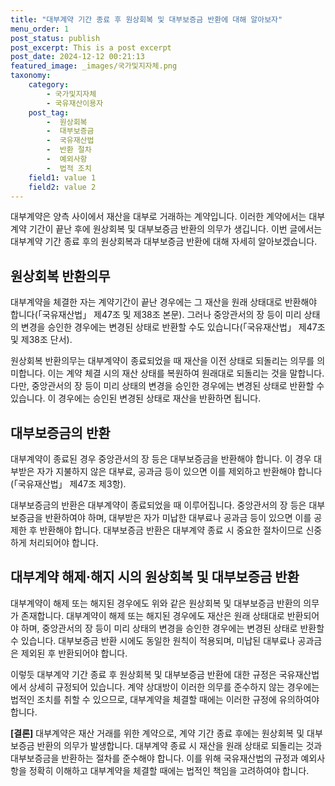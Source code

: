 ```yaml
---
title: "대부계약 기간 종료 후 원상회복 및 대부보증금 반환에 대해 알아보자"
menu_order: 1
post_status: publish
post_excerpt: This is a post excerpt
post_date: 2024-12-12 00:21:13
featured_image: _images/국가및지자체.png
taxonomy:
    category:
        - 국가및지자체
        - 국유재산이용자
    post_tag:
        -  원상회복
        -  대부보증금
        -  국유재산법
        -  반환 절차
        -  예외사항
        -  법적 조치
    field1: value 1
    field2: value 2
---
```



대부계약은 양측 사이에서 재산을 대부로 거래하는 계약입니다. 이러한 계약에서는 대부계약 기간이 끝난 후에 원상회복 및 대부보증금 반환의 의무가 생깁니다. 이번 글에서는 대부계약 기간 종료 후의 원상회복과 대부보증금 반환에 대해 자세히 알아보겠습니다.

## 원상회복 반환의무

대부계약을 체결한 자는 계약기간이 끝난 경우에는 그 재산을 원래 상태대로 반환해야 합니다(「국유재산법」 제47조 및 제38조 본문). 그러나 중앙관서의 장 등이 미리 상태의 변경을 승인한 경우에는 변경된 상태로 반환할 수도 있습니다(「국유재산법」 제47조 및 제38조 단서).

원상회복 반환의무는 대부계약이 종료되었을 때 재산을 이전 상태로 되돌리는 의무를 의미합니다. 이는 계약 체결 시의 재산 상태를 복원하여 원래대로 되돌리는 것을 말합니다. 다만, 중앙관서의 장 등이 미리 상태의 변경을 승인한 경우에는 변경된 상태로 반환할 수 있습니다. 이 경우에는 승인된 변경된 상태로 재산을 반환하면 됩니다.

## 대부보증금의 반환

대부계약이 종료된 경우 중앙관서의 장 등은 대부보증금을 반환해야 합니다. 이 경우 대부받은 자가 지불하지 않은 대부료, 공과금 등이 있으면 이를 제외하고 반환해야 합니다(「국유재산법」 제47조 제3항).

대부보증금의 반환은 대부계약이 종료되었을 때 이루어집니다. 중앙관서의 장 등은 대부보증금을 반환하여야 하며, 대부받은 자가 미납한 대부료나 공과금 등이 있으면 이를 공제한 후 반환해야 합니다. 대부보증금 반환은 대부계약 종료 시 중요한 절차이므로 신중하게 처리되어야 합니다.

## 대부계약 해제·해지 시의 원상회복 및 대부보증금 반환

대부계약이 해제 또는 해지된 경우에도 위와 같은 원상회복 및 대부보증금 반환의 의무가 존재합니다. 대부계약이 해제 또는 해지된 경우에도 재산은 원래 상태대로 반환되어야 하며, 중앙관서의 장 등이 미리 상태의 변경을 승인한 경우에는 변경된 상태로 반환할 수 있습니다. 대부보증금 반환 시에도 동일한 원칙이 적용되며, 미납된 대부료나 공과금은 제외된 후 반환되어야 합니다.

이렇듯 대부계약 기간 종료 후 원상회복 및 대부보증금 반환에 대한 규정은 국유재산법에서 상세히 규정되어 있습니다. 계약 상대방이 이러한 의무를 준수하지 않는 경우에는 법적인 조치를 취할 수 있으므로, 대부계약을 체결할 때에는 이러한 규정에 유의하여야 합니다.

**[결론]**
대부계약은 재산 거래를 위한 계약으로, 계약 기간 종료 후에는 원상회복 및 대부보증금 반환의 의무가 발생합니다. 대부계약 종료 시 재산을 원래 상태로 되돌리는 것과 대부보증금을 반환하는 절차를 준수해야 합니다. 이를 위해 국유재산법의 규정과 예외사항을 정확히 이해하고 대부계약을 체결할 때에는 법적인 책임을 고려하여야 합니다.
